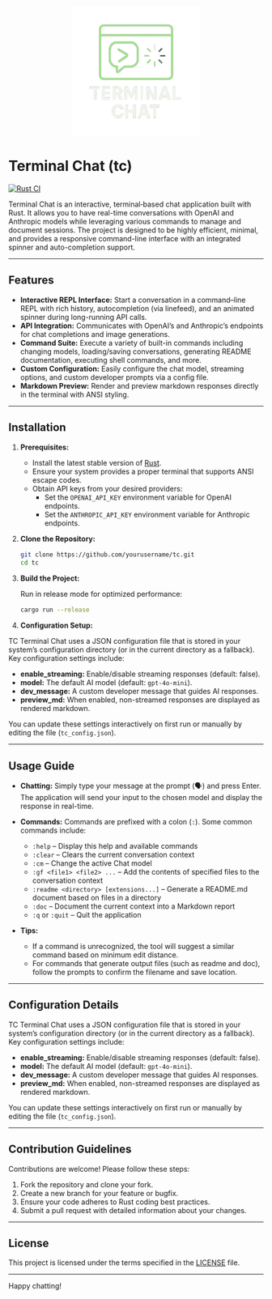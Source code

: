<p align="center"><img src="./images/tc_logo-min-removebg-preview.png" width="256"/></p>

# Terminal Chat (tc)

[![Rust CI](https://github.com/ShaneMarusczak/terminal_chat/actions/workflows/rust.yml/badge.svg?branch=main)](https://github.com/ShaneMarusczak/terminal_chat/actions/workflows/rust.yml)

Terminal Chat is an interactive, terminal‐based chat application built with Rust. It allows you to have real-time conversations with OpenAI and Anthropic models while leveraging various commands to manage and document sessions. The project is designed to be highly efficient, minimal, and provides a responsive command-line interface with an integrated spinner and auto-completion support.

---

## Features

- **Interactive REPL Interface:** Start a conversation in a command–line REPL with rich history, autocompletion (via linefeed), and an animated spinner during long-running API calls.
- **API Integration:** Communicates with OpenAI’s and Anthropic’s endpoints for chat completions and image generations.
- **Command Suite:** Execute a variety of built-in commands including changing models, loading/saving conversations, generating README documentation, executing shell commands, and more.
- **Custom Configuration:** Easily configure the chat model, streaming options, and custom developer prompts via a config file.
- **Markdown Preview:** Render and preview markdown responses directly in the terminal with ANSI styling.

---

## Installation

1. **Prerequisites:**
   - Install the latest stable version of [Rust](https://www.rust-lang.org/tools/install).
   - Ensure your system provides a proper terminal that supports ANSI escape codes.
   - Obtain API keys from your desired providers:
     - Set the `OPENAI_API_KEY` environment variable for OpenAI endpoints.
     - Set the `ANTHROPIC_API_KEY` environment variable for Anthropic endpoints.

2. **Clone the Repository:**

   ```sh
   git clone https://github.com/yourusername/tc.git
   cd tc
   ```

3. **Build the Project:**

   Run in release mode for optimized performance:

   ```sh
   cargo run --release
   ```

4. **Configuration Setup:**

TC Terminal Chat uses a JSON configuration file that is stored in your system’s configuration directory (or in the current directory as a fallback). Key configuration settings include:

- **enable_streaming:** Enable/disable streaming responses (default: false).
- **model:** The default AI model (default: `gpt-4o-mini`).
- **dev_message:** A custom developer message that guides AI responses.
- **preview_md:** When enabled, non-streamed responses are displayed as rendered markdown.

You can update these settings interactively on first run or manually by editing the file (`tc_config.json`).

---

## Usage Guide

- **Chatting:**
  Simply type your message at the prompt (🗣️) and press Enter. The application will send your input to the chosen model and display the response in real-time.

- **Commands:**
  Commands are prefixed with a colon (`:`). Some common commands include:

  - `:help` – Display this help and available commands
  - `:clear` – Clears the current conversation context
  - `:cm` – Change the active Chat model
  - `:gf <file1> <file2> ...` – Add the contents of specified files to the conversation context
  - `:readme <directory> [extensions...]` – Generate a README.md document based on files in a directory
  - `:doc` – Document the current context into a Markdown report
  - `:q` or `:quit` – Quit the application

- **Tips:**

  - If a command is unrecognized, the tool will suggest a similar command based on minimum edit distance.
  - For commands that generate output files (such as readme and doc), follow the prompts to confirm the filename and save location.

---

## Configuration Details

TC Terminal Chat uses a JSON configuration file that is stored in your system’s configuration directory (or in the current directory as a fallback). Key configuration settings include:

- **enable_streaming:** Enable/disable streaming responses (default: false).
- **model:** The default AI model (default: `gpt-4o-mini`).
- **dev_message:** A custom developer message that guides AI responses.
- **preview_md:** When enabled, non-streamed responses are displayed as rendered markdown.

You can update these settings interactively on first run or manually by editing the file (`tc_config.json`).

---

## Contribution Guidelines

Contributions are welcome! Please follow these steps:

1. Fork the repository and clone your fork.
2. Create a new branch for your feature or bugfix.
3. Ensure your code adheres to Rust coding best practices.
4. Submit a pull request with detailed information about your changes.

---

## License

This project is licensed under the terms specified in the [LICENSE](LICENSE) file.

---

Happy chatting!
